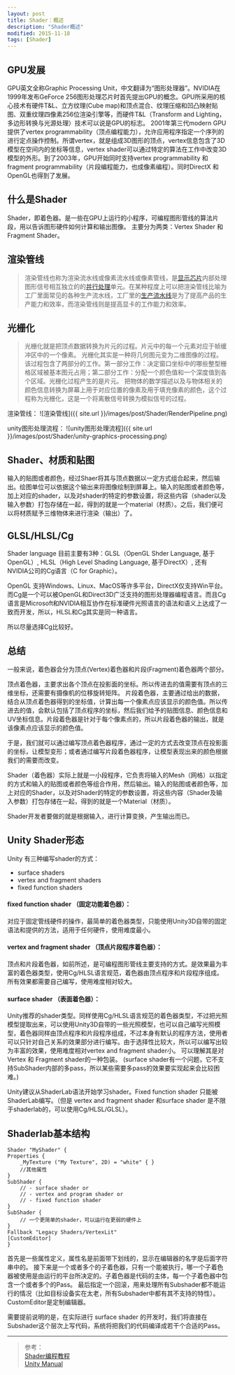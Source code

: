 ```yaml
---
layout: post
title: Shader：概述 
description: "Shader概述"
modified: 2015-11-18
tags: [Shader]
---
```


## GPU发展
GPU英文全称Graphic Processing Unit，中文翻译为“图形处理器”。NVIDIA在1999年发布GeForce 256图形处理芯片时首先提出GPU的概念。GPU所采用的核心技术有硬件T&L、立方纹理(Cube map)和顶点混合、纹理压缩和凹凸映射贴图、双重纹理四像素256位渲染引擎等，而硬件T&L（Transform and Lighting，多边形转换与光源处理）技术可以说是GPU的标志。 
2001年第三代modern GPU提供了vertex programmability（顶点编程能力），允许应用程序指定一个序列的进行定点操作控制。所谓vertex，就是组成3D图形的顶点，vertex信息包含了3D模型在空间内的坐标等信息，vertex shader可以通过特定的算法在工作中改变3D模型的外形。到了2003年，GPU开始同时支持vertex programmability 和 fragment programmability（片段编程能力，也成像素编程）。同时DirectX 和 OpenGL也得到了发展。

## 什么是Shader
Shader，即着色器。是一些在GPU上运行的小程序，可编程图形管线的算法片段，用以告诉图形硬件如何计算和输出图像。
主要分为两类：Vertex Shader 和 Fragment Shader。

## 渲染管线
> 渲染管线也称为渲染流水线或像素流水线或像素管线，是[显示芯片](http://baike.baidu.com/view/7254.htm)内部处理图形信号相互独立的的[并行处理](http://baike.baidu.com/view/494465.htm)单元。在某种程度上可以把渲染管线比喻为工厂里面常见的各种生产流水线，工厂里的[生产流水线](http://baike.baidu.com/subview/803250/803250.htm)是为了提高产品的生产能力和效率，而渲染管线则是提高显卡的工作能力和效率。

## 光栅化
> 光栅化就是把顶点数据转换为片元的过程。片元中的每一个元素对应于帧缓冲区中的一个像素。
光栅化其实是一种将几何图元变为二维图像的过程。该过程包含了两部分的工作。第一部分工作：决定窗口坐标中的哪些整型栅格区域被基本图元占用；第二部分工作：分配一个颜色值和一个深度值到各个区域。光栅化过程产生的是片元。
把物体的数学描述以及与物体相关的颜色信息转换为屏幕上用于对应位置的像素及用于填充像素的颜色，这个过程称为光栅化，这是一个将离散信号转换为模拟信号的过程。

渲染管线：
![渲染管线]({{ site.url }}/images/post/Shader/RenderPipeline.png)

unity图形处理流程：
![unity图形处理流程]({{ site.url }}/images/post/Shader/unity-graphics-processing.png)

## Shader、材质和贴图
输入的贴图或者颜色，经过Shaer将其与顶点数据以一定方式组合起来，然后输出。绘图单位可以依据这个输出来将图像绘制到屏幕上。输入的贴图或者颜色等，加上对应的shader，以及对shader的特定的参数设置，将这些内容（shader以及输入参数）打包存储在一起，得到的就是一个material（材质）。之后，我们便可以将材质赋予三维物体来进行渲染（输出）了。

## GLSL/HLSL/Cg
Shader language 目前主要有3种：GLSL（OpenGL Shder Language, 基于OpenGL）, HLSL（High Level Shading Language, 基于DirectX）, 还有NVIDIA公司的Cg语言（C for Graphic）。

OpenGL 支持Windows、Linux、MacOS等许多平台，DirectX仅支持Win平台。而Cg是一个可以被OpenGL和Direct3D广泛支持的图形处理器编程语言。而且Cg语言是Microsoft和NVIDIA相互协作在标准硬件光照语言的语法和语义上达成了一致而开发，所以，HLSL和Cg其实是同一种语言。

所以尽量选择Cg比较好。

## 总结
一般来说，着色器会分为顶点(Vertex)着色器和片段(Fragment)着色器两个部分。

顶点着色器，主要求出各个顶点在投影面的坐标。所以传进去的值需要有顶点的三维坐标，还需要有摄像机的位移旋转矩阵。
片段着色器，主要通过给出的数据，结合从顶点着色器得到的坐标值，计算出每一个像素点应该显示的颜色值。所以传进去的值，会默认包括了顶点程序的坐标，然后我们给予的贴图信息、颜色信息和UV坐标信息。片段着色器是针对于每个像素点的，所以片段着色器的输出，就是该像素点应该显示的颜色值。

于是，我们就可以通过编写顶点着色器程序，通过一定的方式去改变顶点在投影面的坐标，让模型变形；或者通过编写片段着色器程序，让模型表现出来的颜色根据我们的需要而改变。

Shader（着色器）实际上就是一小段程序，它负责将输入的Mesh（网格）以指定的方式和输入的贴图或者颜色等组合作用，然后输出。输入的贴图或者颜色等，加上对应的Shader，以及对Shader的特定的参数设置，将这些内容（Shader及输入参数）打包存储在一起，得到的就是一个Material（材质）。

Shader开发者要做的就是根据输入，进行计算变换，产生输出而已。

## Unity Shader形态
Unity 有三种编写shader的方式：

- surface shaders
- vertex and fragment shaders
- fixed function shaders

#### fixed function shader （固定功能着色器）：
对应于固定管线硬件的操作，最简单的着色器类型，只能使用Unity3D自带的固定语法和提供的方法，适用于任何硬件，使用难度最小。    

#### vertex and fragment shader （顶点片段程序着色器）：
顶点和片段着色器，如前所述，是可编程图形管线主要支持的方式。是效果最为丰富的着色器类型，使用Cg/HLSL语言规范，着色器由顶点程序和片段程序组成。所有效果都需要自己编写，使用难度相对较大。

#### surface shader （表面着色器）：
Unity推荐的shader类型。同样使用Cg/HLSL语言规范的着色器类型，不过把光照模型提取出来，可以使用Unity3D自带的一些光照模型，也可以自己编写光照模型，着色器同样由顶点程序和片段程序组成，不过本身有默认的程序方法，使用者可以只针对自己关系的效果部分进行编写。由于选择性比较大，所以可以编写出较为丰富的效果，使用难度相对vertex and fragment shader小。
可以理解其是对Vertex 和 Fragment shader的一种包装。
(surface shader有一个问题，它不支持SubShader内部的多pass，所以某些需要多pass的效果要实现起来会比较困难。) 

Unity建议从ShaderLab语法开始学习shader。Fixed function shader 只能被ShaderLab编写。（但是 vertex and fragment shader 和surface shader 是不限于shaderlab的，可以使用Cg/HLSL/GLSL）。

## Shaderlab基本结构

    Shader "MyShader" { 
    Properties { 
        _MyTexture ("My Texture", 2D) = "white" { } 
        //其他属性
    } 
    SubShader { 
        // - surface shader or
        // - vertex and program shader or
        // - fixed function shader 
    } 
    SubShader { 
        // 一个更简单的shader，可以运行在更弱的硬件上
    }
    Fallback "Legacy Shaders/VertexLit"
    [CustomEditor]
    }

首先是一些属性定义，属性名是前面带下划线的，显示在编辑器的名字是后面字符串中的。
接下来是一个或者多个的子着色器，只有一个能被执行，哪一个子着色器被使用是由运行的平台所决定的。子着色器是代码的主体，每一个子着色器中包含一个或者多个的Pass。
最后指定一个回滚，用来处理所有Subshader都不能运行的情况（比如目标设备实在太老，所有Subshader中都有其不支持的特性）。
CustomEditor是定制编辑器。

需要提前说明的是，在实际进行 surface shader 的开发时，我们将直接在Subshader这个层次上写代码，系统将把我们的代码编译成若干个合适的Pass。

---
> 参考：<br>
[Shader编程教程](http://edu.manew.com/course/96)<br>
[Unity Manual](http://docs.unity3d.com/Manual/SL-Reference.html)

